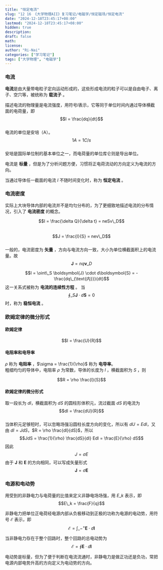 ```yaml
---
title: "恒定电流"
slug: "12 16 《大学物理AII》复习笔记/电磁学/恒定磁场/恒定电流"
date: "2024-12-18T23:45:17+08:00"
lastmod: "2024-12-18T23:45:17+08:00"
hidden: true
description:
draft: false
math:
license:
author: "Ri-Nai"
categories: ["学习笔记"]
tags: ["大学物理", "电磁学"]
---
```

### 电流
**电流**是由大量带电粒子定向运动形成的，这些形成电流的粒子可以是自由电子、离子、空穴等，被统称为 **载流子** 。

描述电流的物理量是电流强度，用符号$I$表示，它等同于单位时间内通过导体横截面的电荷量，即
$$I = \frac{dq}{dt}$$  
电流的单位是安培（A）。
$$1A = 1C/s$$  
安培是国际单位制的基本单位之一，而电荷量的单位库仑则是导出单位。

电流是 **标量** ，但是为了分析问题方便，习惯将正电荷流动的方向定义为电流的方向。

当通过导体任一截面的电流 $I$ 不随时间变化时，称为 **恒定电流** 。

### 电流密度
实际上大块导体内部的电流并不是均匀分布的，为了更细致地描述电流的分布情况，引入了 **电流密度** 的概念。

$$I = \frac{\delta Q}{\delta t} = neSv\_D$$  
$$J = \frac{I}{S} = nev\_D$$  
一般的，电流密度为 **矢量** ，方向与电流方向一致，大小为单位横截面积上的电流量。故  
$$\boldsymbol{J} = nq\boldsymbol{v}\_D$$  

$$I = \oint\_S \boldsymbol{J} \cdot d\boldsymbol{S} = -\frac{dq\_{\text{内}}}{dt}$$
这一关系式被称为 **电流的连续性方程** 。
当
$$\oint\_S \boldsymbol{J} \cdot d\boldsymbol{S} = 0$$
时，称为 **稳恒电流** 。

### 欧姆定律的微分形式

#### 欧姆定律
$$I = \frac{U}{R}$$

#### 电阻率和电导率
$\rho$ 称为 **电阻率** ，$\sigma = \frac{1}{\rho}$ 称为 **电导率**。  
粗细均匀的导体中，电阻率 $\rho$ 为常数，导体的长度为 $l$ ，横截面积为 $S$ ，则  

$$R = \rho \frac{l}{S}$$

#### 欧姆定律的微分形式
取一段长为 $dl$，横截面积为 $dS$ 的圆柱形体积元，流过截面 $dS$ 的电流为
$$dI = \frac{dU}{R}$$  
当体积元足够短时，可以忽略场强沿圆柱长度方向的变化，所以有 $dU = Edl$，又由 $dI = JdS$，$R = \rho \frac{dl}{dS}$，所以
$$JdS = \frac{1}{\rho} \frac{dS}{dl} Edl = \frac{E}{\rho} dS$$
因此
$$J = \sigma E$$
由于 $\boldsymbol{J}$ 和 $\boldsymbol{E}$ 的方向相同，可以写成矢量形式
$$\boldsymbol{J} = \sigma \boldsymbol{E}$$

### 电源和电动势
用受到的非静电力与电荷量的比值来定义非静电场场强，用 $E\_k$ 表示，即
$$E\_k = \frac{F}{q}$$

非静电力把单位正电荷经电源内部从负极移动到正极的功称为电源的电动势，用符号 $\mathcal{E}$ 表示，即
$$\mathcal{E} = \int\_{-}^{+} \boldsymbol{E} \cdot d\boldsymbol{l}$$

当非静电力存在于整个回路时，整个回路的总电动势为
$$\mathcal{E} = \oint \boldsymbol{E} \cdot d\boldsymbol{l}$$

电动势是标量，但为了便于判断在电流流通时，非静电力是做正功还是负功，常把电源内部电势升高的方向定义为电动势的方向。
